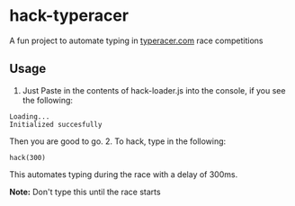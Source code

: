# hack-typeracer
A fun project to automate typing in [typeracer.com](http://typeracer.com) race competitions

## Usage
1. Just Paste in the contents of hack-loader.js into the console, if you see the following:
  ```
  Loading...
  Initialized succesfully
  ```
Then you are good to go.
2. To hack, type in the following:
```
hack(300)
```
This automates typing during the race with a delay of 300ms.  

**Note:** Don't type this until the race starts
